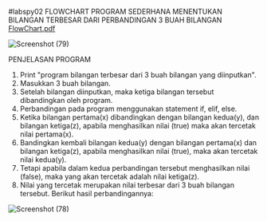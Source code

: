 #labspy02
FLOWCHART PROGRAM SEDERHANA MENENTUKAN BILANGAN TERBESAR DARI PERBANDINGAN 3 BUAH BILANGAN
[FlowChart.pdf](https://github.com/Budisusmiati/labspy02/files/3776717/FlowChart.pdf)

![Screenshot (79)](https://user-images.githubusercontent.com/57002773/67645640-7a8ed800-f95c-11e9-9b57-0c1a7c6879d8.png)


PENJELASAN PROGRAM

1. Print "program bilangan terbesar dari 3 buah bilangan yang diinputkan".
2. Masukkan 3 buah bilangan.
3. Setelah bilangan diinputkan, maka ketiga bilangan tersebut dibandingkan oleh program.
4. Perbandingan pada program menggunakan statement if, elif, else.
5. Ketika bilangan pertama(x) dibandingkan dengan bilangan kedua(y), dan bilangan ketiga(z), apabila menghasilkan nilai (true) maka akan tercetak nilai pertama(x).
6. Bandingkan kembali bilangan kedua(y) dengan bilangan pertama(x) dan bilangan ketiga(z), apabila menghasilkan nilai (true), maka akan tercetak nilai kedua(y).
7. Tetapi apabila dalam kedua perbandingan tersebut menghasilkan nilai (false), maka yang akan tercetak adalah nilai ketiga(z).
8. Nilai yang tercetak merupakan nilai terbesar dari 3 buah bilangan tersebut. Berikut hasil perbandingannya:

![Screenshot (78)](https://user-images.githubusercontent.com/57002773/67645636-72369d00-f95c-11e9-8710-39fde0beaf15.png)
